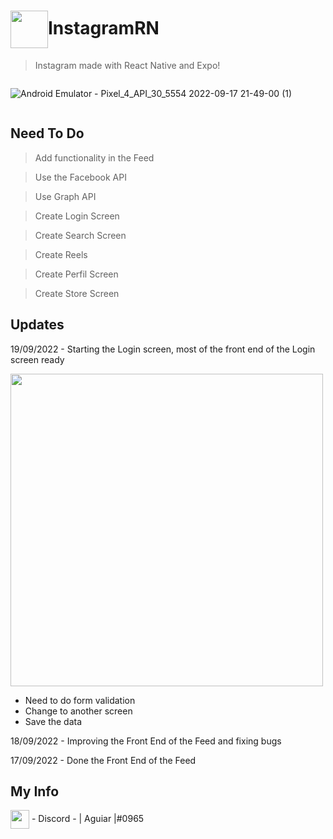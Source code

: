# <img height="60em" align="center"  src="https://media.discordapp.net/attachments/955093666807054386/1021045120579141682/image.png?width=515&height=533" />InstagramRN
> Instagram made with React Native and Expo!
<div style="display: flex">

 ![Android Emulator - Pixel_4_API_30_5554 2022-09-17 21-49-00 (1)](https://user-images.githubusercontent.com/89549484/190903007-cae8f2b6-aed1-477c-8cf0-e7e8b0129bbd.gif)


</div>

## Need To Do
> Add functionality in the Feed

> Use the Facebook API

> Use Graph API

> Create Login Screen

> Create Search Screen

> Create Reels

> Create Perfil Screen

> Create Store Screen

## Updates

 19/09/2022 - Starting the Login screen, most of the front end of the Login screen ready
 
 <img height="500em" src="https://media.discordapp.net/attachments/955093666807054386/1021572015687208981/Android_Emulator_-_Pixel_4_API_30_5554_2022-09-19_20-49-11_video-converter.com.gif?width=273&height=579" />
 
 <ul>
 <li> Need to do form validation </li>
 <li> Change to another screen </li>
 <li> Save the data </li>
 </ul>
 
 18/09/2022 - Improving the Front End of the Feed and fixing bugs

 17/09/2022 - Done the Front End of the Feed
 
 

 
 ## My Info
 <img height="30em" align="center"  src="https://media.discordapp.net/attachments/955093666807054386/1021046330078011432/discord-logo-4-1.png?width=533&height=533" /> - Discord - | Aguiar |#0965
